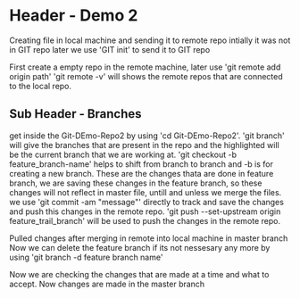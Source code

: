 # Header - Demo 2

Creating file in local machine and sending it to remote repo
intially it was not in GIT repo later we use 'GIT init' to send it to GIT repo

First create a empty repo in the remote machine, later use 'git remote add origin path'
'git remote -v' will shows the remote repos that are connected to the local repo.

## Sub Header - Branches 
get inside the Git-DEmo-Repo2 by using 'cd Git-DEmo-Repo2'.
'git branch' will give the branches that are present in the repo and the highlighted will be the current branch that we are working at.
'git checkout -b feature_branch-name' helps to shift from branch to branch and -b is for creating a new branch.
These are the changes thata are done in feature branch, we are saving these changes in the feature branch, so these changes will not reflect in master file, untill and unless we merge the files.
we use 'git commit -am "message"' directly to track and save the changes and push this changes in the remote repo.
'git push --set-upstream origin feature_trail_branch' will be used to push the changes in the remote repo.


Pulled changes after merging in remote into local machine in master branch
Now we can delete the feature branch if its not nessesary any more by using 'git branch -d feature branch name'

Now we are checking the changes that are made at a time and what to accept.
Now changes are made in the master branch